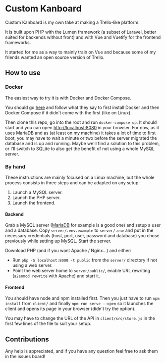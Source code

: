 # Custom Kanboard
Custom Kanboard is my own take at making a Trello-like platform.

It is built upon PHP with the Lumen framework (a subset of Laravel, better suited for backends without front) and with Vue and Vuetify for the frontend frameworks.

It started for me as a way to mainly train on Vue and because some of my friends wanted an open source version of Trello.

## How to use

### Docker
The easiest way to try it is with Docker and Docker Compose.

You should go [here](https://docs.docker.com/compose/install/) and follow what they say to first install Docker and then Docker Compose if it didn't come with the first (like on Linux).

Then clone this repo, go into the root and run `docker-compose up`. It should start and you can open [http://localhost:8080](http://localhost:8080) in your browser.
For now, as it uses MariaDB and as (at least on my machine) it takes a lot of time to first boot, you may have to wait a minute or two before the server migrated the database and is up and running. Maybe we'll find a solution to this problem, or I'll switch to SQLite to also get the benefit of not using a whole MySQL server.

### By hand
These instructions are mainly focused on a Linux machine, but the whole process consists in three steps and can be adapted on any setup:

1. Launch a MySQL server.
2. Launch the PHP server.
3. Launch the frontend.

#### Backend
Grab a MySQL server ([MariaDB](https://mariadb.org/) for example is a good one) and setup a user and a database. Copy `server/.env.example` to `server/.env` and put in the necessary credentials (host, port, user, password and database) you chose previously while setting up MySQL. Start the server.

Download PHP (and if you want Apache / Nginx...) and either:

- Run `php -S localhost:8000 -t public` from the `server/` directory if not using a web server.
- Point the web server home to `server/public/`, enable URL rewriting (`a2enmod rewrite` with Apache) and start it.

#### Frontend
You should have node and npm installed first. Then you just have to run `npm install` from `client/` and finally `npm run serve --open` so it launches the client and opens its page in your browser (didn't try the option).

You may have to change the URL of the API in `client/src/store.js` in the first few lines of the file to suit your setup.

## Contributions

Any help is appreciated, and if you have any question feel free to ask them in the issues board!
